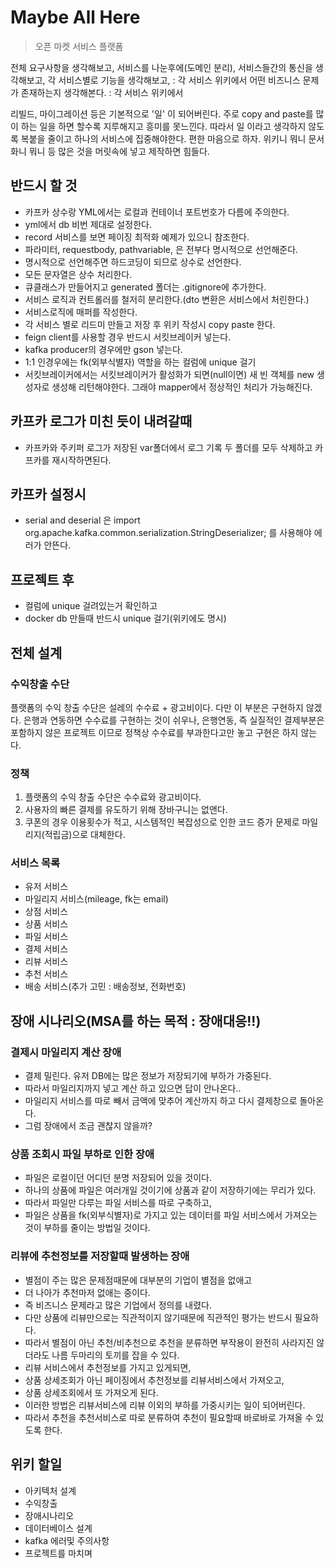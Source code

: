 # Maybe All Here
> 오픈 마켓 서비스 플랫폼

전체 요구사항을 생각해보고,
서비스를 나눈후에(도메인 분리),
서비스들간의 통신을 생각해보고,
각 서비스별로 기능을 생각해보고, : 각 서비스 위키에서
어떤 비즈니스 문제가 존재하는지 생각해본다. : 각 서비스 위키에서

리빌드, 마이그레이션 등은 기본적으로 
'일' 이 되어버린다.
주로 copy and paste를 많이 하는 일을 하면 할수록 지루해지고
흥미를 못느낀다.
따라서 일 이라고 생각하지 않도록 복붙을 줄이고 하나의 서비스에 집중해야한다.
편한 마음으로 하자. 위키니 뭐니 문서화니 뭐니 등 많은 것을 머릿속에 넣고 제작하면
힘들다.

## 반드시 할 것
* 카프카 상수랑 YML에서는 로컬과 컨테이너 포트번호가 다름에 주의한다.
* yml에서 db 비번 제대로 설정한다.
* record 서비스를 보면 페이징 최적화 예제가 있으니 참조한다.
* 파라미터, requestbody, pathvariable, 은 전부다 명시적으로 선언해준다.
* 명시적으로 선언해주면 하드코딩이 되므로 상수로 선언한다.
* 모든 문자열은 상수 처리한다.
* 큐클래스가 만들어지고 generated 폴더는 .gitignore에 추가한다.
* 서비스 로직과 컨트롤러를 철저히 분리한다.(dto 변환은 서비스에서 처린한다.)
* 서비스로직에 매퍼를 작성한다.
* 각 서비스 별로 리드미 만들고 저장 후 위키 작성시 copy paste 한다.
* feign client를 사용할 경우 반드시 서킷브레이커 넣는다.
* kafka producer의 경우에만 gson 넣는다.
* 1:1 인경우에는 fk(외부식별자) 역할을 하는 컬럼에 unique 걸기
* 서킷브레이커에서는 서킷브레이커가 활성화가 되면(null이면) 새 빈 객체를 new 생성자로 생성해 리턴해야한다. 그래야 mapper에서 정상적인 처리가 가능해진다.

## 카프카 로그가 미친 듯이 내려갈때
* 카프카와 주키퍼 로그가 저장된 var폴더에서 로그 기록 두 폴더를 모두 삭제하고 카프카를 재시작하면된다.

## 카프카 설정시
* serial and deserial 은 import org.apache.kafka.common.serialization.StringDeserializer; 를 사용해야 에러가 안뜬다.

## 프로젝트 후 
* 컬럼에 unique 걸려있는거 확인하고
* docker db 만들때 반드시 unique 걸기(위키에도 명시)

## 전체 설계
### 수익창출 수단
플랫폼의 수익 창출 수단은 설레의 수수료 + 광고비이다.
다만 이 부분은 구현하지 않겠다.
은행과 연동하면 수수료를 구현하는 것이 쉬우나,
은행연동, 즉 실질적인 결제부분은 포함하지 않은 프로젝트 이므로 정책상 수수료를 부과한다고만 놓고 구현은 하지 않는다.
### 정책
1. 플랫폼의 수익 창출 수단은 수수료와 광고비이다.
2. 사용자의 빠른 결제를 유도하기 위해 장바구니는 없앤다.
3. 쿠폰의 경우 이용횟수가 적고, 시스템적인 복잡성으로 인한 코드 증가 문제로 마일리지(적립금)으로 대체한다.
### 서비스 목록
* 유저 서비스
* 마일리지 서비스(mileage, fk는 email)
* 상점 서비스
* 상품 서비스
* 파일 서비스
* 결제 서비스
* 리뷰 서비스
* 추천 서비스
* 배송 서비스(추가 고민 : 배송정보, 전화번호)

## 장애 시나리오(MSA를 하는 목적 : 장애대응!!)
### 결제시 마일리지 계산 장애
* 결제 밀린다. 유저 DB에는 많은 정보가 저장되기에 부하가 가중된다.
* 따라서 마일리지까지 넣고 계산 하고 있으면 답이 안나온다..
* 마일리지 서비스를 따로 빼서 금액에 맞추어 계산까지 하고 다시 결제창으로 돌아온다.
* 그럼 장애에서 조금 괜찮지 않을까?
### 상품 조회시 파일 부하로 인한 장애
* 파일은 로컬이던 어디던 분명 저장되어 있을 것이다.
* 하나의 상품에 파일은 여러개일 것이기에 상품과 같이 저장하기에는 무리가 있다.
* 따라서 파일만 다루는 파일 서비스를 따로 구축하고,
* 파일은 상품을 fk(외부식별자)로 가지고 있는 데이터를 파일 서비스에서 가져오는 것이 부하를 줄이는 방법일 것이다.
### 리뷰에 추천정보를 저장할때 발생하는 장애
* 별점이 주는 많은 문제점때문에 대부분의 기업이 별점을 없애고
* 더 나아가 추천마저 없애는 중이다.
* 즉 비즈니스 문제라고 많은 기업에서 정의를 내렸다.
* 다만 상품에 리뷰만으로는 직관적이지 않기때문에 직관적인 평가는 반드시 필요하다.
* 따라서 별점이 아닌 추천/비추천으로 추천을 분류하면 부작용이 완전히 사라지진 않더라도 나름 두마리의 토끼를 잡을 수 있다.
* 리뷰 서비스에서 추천정보를 가지고 있게되면,
* 상품 상세조회가 아닌 페이징에서 추천정보를 리뷰서비스에서 가져오고,
* 상품 상세조회에서 또 가져오게 된다.
* 이러한 방법은 리뷰서비스에 리뷰 이외의 부하를 가중시키는 일이 되어버린다.
* 따라서 추천을 추천서비스로 따로 분류하여 추천이 필요할때 바로바로 가져올 수 있도록 한다.

## 위키 할일
* 아키텍처 설계
* 수익창출
* 장애시나리오
* 데이터베이스 설계
* kafka 에러및 주의사항
* 프로젝트를 마치며
